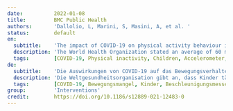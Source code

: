 ```yaml
---
date:          2022-01-08
title:         BMC Public Health
authors:       'Dallolio, L, Marini, S, Masini, A, et al. '
status:        default
en:
  subtitle:    'The impact of COVID-19 on physical activity behaviour in Italian primary school children: a comparison before and during pandemic considering gender differences'
  description: 'The World Health Organization stated an average of 60 min of Moderate to Vigorous Physical Activity (MVPA) that children should accumulate every day. Nevertheless physical inactivity is growing and, due to restrictions imposed during pandemic, PA levels of children might be more negatively affected. The study aimed to analyse the impact of COVID-19 on the PA of an Italian sample of primary school children by comparing it before and during COVID-19 considering gender differences. A pre-post analysis (October 2019–January 2021) was conducted using a randomized sample (N = 77) from the I-MOVE study settled in an Italian primary school. Both objective (Actigraph accelerometers) and self-reported (PAQ-c questionnaires) assessments of PA were performed. Changes were compared using T-Student and Chi-Square test. Gender differences were calculated using Anova. Weekly and daily minutes time spent in MVPA significantly decreased respectively by − 30.59 ± 120.87 and − 15.32 ± 16.21 from before to during pandemic while the weekly time spent in sedentary behaviour increased (+ 1196.01 ± 381.49). PAQ-c scores followed the same negative trend (− 0.87 ± 0.72). Boys seem to have suffered more than girls from the imposed restrictions. These findings outline the need for strategies to promote PA and reduce sedentary behaviours in children to prevent COVID-19 restriction long-term effects.'
  tags:        [COVID-19, Physical inactivity, Children, Accelerometer, Sedentary behaviour]
de:
  subtitle:    'Die Auswirkungen von COVID-19 auf das Bewegungsverhalten italienischer Grundschulkinder: ein Vergleich vor und während der Pandemie unter Berücksichtigung geschlechtsspezifischer Unterschiede'
  description: 'Die Weltgesundheitsorganisation gibt an, dass Kinder täglich durchschnittlich 60 Minuten mäßige bis starke körperliche Aktivität (MVPA) ausüben sollten. Dennoch nimmt die körperliche Inaktivität zu, und aufgrund der Einschränkungen, die während einer Pandemie auferlegt werden, könnte das PA-Niveau von Kindern stärker beeinträchtigt werden. Ziel der Studie war es, die Auswirkungen von COVID-19 auf die körperliche Aktivität einer italienischen Stichprobe von Grundschulkindern zu analysieren, indem diese vor und während COVID-19 unter Berücksichtigung von Geschlechterunterschieden verglichen wurde. Es wurde eine Prä-Post-Analyse (Oktober 2019-Januar 2021) mit einer randomisierten Stichprobe (N = 77) aus der I-MOVE-Studie durchgeführt, die in einer italienischen Grundschule angesiedelt war. Es wurden sowohl objektive (Actigraph-Beschleunigungsmesser) als auch selbstberichtete (PAQ-c-Fragebögen) Bewertungen der PA durchgeführt. Die Veränderungen wurden mittels T-Student und Chi-Quadrat-Test verglichen. Geschlechtsspezifische Unterschiede wurden mittels Anova berechnet. Die wöchentliche und die tägliche Zeit, die in MVPA verbracht wurde, verringerte sich signifikant um - 30,59 ± 120,87 bzw. - 15,32 ± 16,21 Minuten vor und während der Pandemie, während die wöchentliche Zeit, die in sitzender Tätigkeit verbracht wurde, anstieg (+ 1196,01 ± 381,49). Die PAQ-c-Werte folgten demselben negativen Trend (- 0,87 ± 0,72). Jungen scheinen stärker unter den auferlegten Einschränkungen gelitten zu haben als Mädchen. Diese Ergebnisse verdeutlichen die Notwendigkeit von Strategien zur Förderung der körperlichen Betätigung und zur Verringerung des sitzenden Verhaltens bei Kindern, um langfristige Auswirkungen der COVID-19-Restriktionen zu verhindern.' 
  tags:        [COVID-19, Bewegungsmangel, Kinder, Beschleunigungsmesser, sitzendes Verhalten]
group:         'Interventions'
credit:        https://doi.org/10.1186/s12889-021-12483-0
---
```

